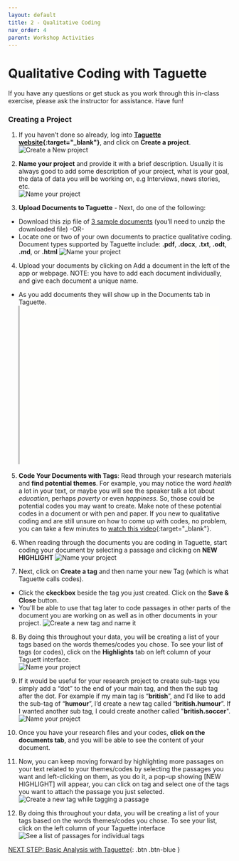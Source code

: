 ```yaml
---
layout: default
title: 2 - Qualitative Coding
nav_order: 4
parent: Workshop Activities
---
```

# Qualitative Coding with Taguette

If you have any questions or get stuck as you work through this in-class exercise, please ask the instructor for assistance.  Have fun!

### Creating a Project

1. If you haven’t done so already, log into **[Taguette website](https://www.taguette.org){:target="_blank"}**, and click on **Create a project**. 
![Create a New project](/images/taguette-coding-2.png)

2. **Name your project** and provide it with a brief description. Usually it is always good to add some description of your project, what is your goal, the data of data you will be working on, e.g Interviews, news stories, etc.<br>
![Name your project](/images/taguette-coding-3.gif)

3. **Upload Documents to Taguette** - Next, do one of the following:
  - Download this zip file of [3 sample documents](taguette-docs.zip) (you’ll need to unzip the downloaded file) -OR- 
  - Locate one or two of your own documents to practice qualitative coding. Document types supported by Taguette include: **.pdf**, **.docx**, **.txt**, **.odt**, **.md**, or **.html**
![Name your project](/images/taguette-coding-4.png)

4. Upload your documents by clicking on Add a document in the left of the app or webpage. NOTE: you have to add each document individually, and give each document a unique name.
- As you add documents they will show up in the Documents tab in Taguette.
![Add documents to your project](/images/taguette-coding-4.gif)

5. **Code Your Documents with Tags**: Read through your research materials and **find potential themes**. For example, you may notice the word *health* a lot in your text, or maybe you will see the speaker talk a lot about *education*, perhaps *poverty* or even *happiness*. So, those could be potential codes you may want to create. Make note of these potential codes in a document or with pen and paper.  If you new to qualitative coding and are still unsure on how to come up with codes, no problem, you can take a few minutes to [watch this video](https://www.youtube.com/watch?v=eT-EDgwRvRU){:target="_blank"}.

6. When reading through the documents you are coding in Taguette, start coding your document by selecting a passage and clicking on **NEW HIGHLIGHT**
![Name your project](/images/taguette-coding-5.png)

7. Next, click on **Create a tag** and then name your new Tag (which is what Taguette calls codes). 
  - Click the **ckeckbox** beside the tag you just created. Click on the **Save & Close** button.
  - You'll be able to use that tag later to code passages in other parts of the document you are working on as well as in other documents in your project.
![Create a new tag and name it](/images/taguette-coding-6.gif)

8. By doing this throughout your data, you will be creating a list of your tags based on the words themes/codes you chose. To see your list of tags (or codes), click on the **Highlights** tab on left column of your Taguett interface.<br>
![Name your project](/images/taguette-coding-8.png)

9. If it would be useful for your research project to create sub-tags you simply add a “dot” to the end of your main tag, and then the sub tag after the dot. For example if my main tag is “**british**”, and I’d like to add the sub-tag of “**humour**”, I’d create a new tag called “**british.humour**”. If I wanted another sub tag, I could create another called "**british.soccer**".
![Name your project](/images/taguette-coding-9.png)

10. Once you have your research files and your codes, **click on the documents tab**, and you will be able to see the content of your document.

11. Now, you can keep moving forward by highlighting more passages on your text related to your themes/codes by selecting the passages you want and left-clicking on them, as you do it, a pop-up showing [NEW HIGHLIGHT] will appear, you can click on tag and select one of the tags you want to attach the passage you just selected.<br>
![Create a new tag while tagging a passage](/images/taguette-coding-10.gif)

12. By doing this throughout your data, you will be creating a list of your tags based on the words themes/codes you chose. To see your list, click on the left column of your Taguette interface
![See a list of passages for individual tags](/images/taguette-coding-10.png)

[NEXT STEP: Basic Analysis with Taguette](basic-analysis.html){: .btn .btn-blue }
